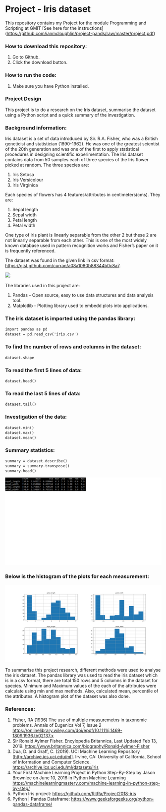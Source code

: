 # Project  - Iris dataset

This repository contains my Project for the module Programming and Scripting at GMIT [See here for the instructions] (https://github.com/ianmcloughlin/project-pands/raw/master/project.pdf)

### How to download this repository:

1. Go to Github.
2. Click the download button.

### How to run the code:

1. Make sure you have Python installed.

### Project Design

This project is to do a research on the Iris dataset, summarise the dataset using a Python script and a quick summary of the investigation.

### Background information:

Iris dataset is a set of data introduced by Sir. R.A. Fisher, who was a British geneticist and statistician (1890-1962). He was one of the greatest scientist of the 20th generation and was one of the first to apply statistical procedures in designing scientific experimentation. The Iris dataset contains data from 50 samples each of three species of the Iris flower picked at random. The three species are:

1.	Iris Setosa
2.	Iris Versicolour
3.	Iris Virginica

Each species of flowers has 4 features/attributes in centimeters(cms). They are:

1.	Sepal length
2.	Sepal width
3.	Petal length
4.	Petal width

One type of iris plant is linearly separable from the other 2 but these 2 are not linearly separable from each other. This is one of the most widely known database used in pattern recognition works and Fisher’s paper on it is frequently referenced. 

The dataset was found in the given link in csv format: https://gist.github.com/curran/a08a1080b88344b0c8a7.

![](https://cdn-images-1.medium.com/max/1200/1*2uGt_aWJoBjqF2qTzRc2JQ.jpeg)

The libraries used in this project are:

1. Pandas - Open source, easy to use data structures and data analysis tool.
2. Matplotlib - Plotting library used to embedd plots into applications.

### The iris dataset is imported using the pandas library:

    import pandas as pd
    dataset = pd.read_csv('iris.csv')

### To find the number of rows and columns in the dataset:

    dataset.shape

### To read the first 5 lines of data:

    dataset.head()

### To read the last 5 lines of data:

    dataset.tail()

### Investigation of the data:

    dataset.min()
    dataset.max()
    dataset.mean()

### Summary statistics:

    summary = dataset.describe()
    summary = summary.transpose()
    summary.head()

![Table of Summary statistics](https://github.com/bensontjohn/pands-project/blob/master/summary_statistics.png)

### Below is the histogram of the plots for each measurement:


![Histogram](https://github.com/bensontjohn/pands-project/blob/master/Histogram.png)


To summarise this project research, different methods were used to analyse the iris dataset. The pandas library was used to read the iris dataset which is in a csv format, there are total 150 rows and 5 columns in the dataset for species. Minimum and Maximum values of the each of the attributes were calculate using min and max methods. Also, calculated mean, percentile of the attributes. A histogram plot of the dataset was also done.

### References:

1.	Fisher, RA (1936) The use of multiple measuremetns in taxonomic problems. Annals of Eugenics Vol 7, Issue 2  https://onlinelibrary.wiley.com/doi/epdf/10.1111/j.1469-1809.1936.tb02137.x
2.	Sir Ronald Aylmer Fisher. Encylopedia Britannica, Last Updated Feb 13, 2019. https://www.britannica.com/biography/Ronald-Aylmer-Fisher
3.	 Dua, D. and Graff, C. (2019). UCI Machine Learning Repository [http://archive.ics.uci.edu/ml]. Irvine, CA: University of California, School of Information and Computer Science.   https://archive.ics.uci.edu/ml/datasets/iris
4.	Your First Machine Learning Project in Python Step-By-Step by Jason Brownlee on June 10, 2016 in Python Machine Learning https://machinelearningmastery.com/machine-learning-in-python-step-by-step/
5. Python Iris project:  https://github.com/RitRa/Project2018-iris 
6. Python | Pandas Dataframe: https://www.geeksforgeeks.org/python-pandas-dataframe/
